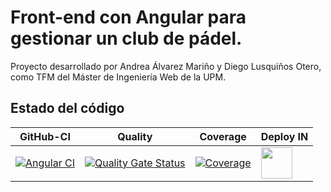 # Front-end con Angular para gestionar un club de pádel.

Proyecto desarrollado por Andrea Álvarez Mariño y Diego Lusquiños Otero, como TFM del Máster de Ingeniería Web de la UPM.  

## Estado del código
| GitHub-CI | Quality  | Coverage | Deploy IN |
|-|-|-|-|
|[![Angular CI](https://github.com/aamarinho/miw-padel-front/actions/workflows/actions-config.yml/badge.svg)](https://github.com/aamarinho/miw-padel-front/actions/workflows/actions-config.yml) | [![Quality Gate Status](https://sonarcloud.io/api/project_badges/measure?project=aamarinho_miw-padel-front&metric=alert_status)](https://sonarcloud.io/dashboard?id=aamarinho_miw-padel-front) | [![Coverage](https://sonarcloud.io/api/project_badges/measure?project=aamarinho_miw-padel-front&metric=coverage)](https://sonarcloud.io/dashboard?id=aamarinho_miw-padel-front) | <img src="https://icon-library.net//images/amazon-icon-download/amazon-icon-download-19.jpg" href="https://master.d3mfjrnx3n1bxi.amplifyapp.com" width="50" height="50" /> |






